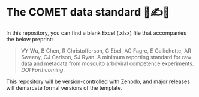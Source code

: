 # The COMET data standard 🦟✍️🔢

In this repository, you can find a blank Excel (.xlsx) file that accompanies the below preprint:


> VY Wu, B Chen, R Christofferson, G Ebel, AC Fagre, E Gallichotte, AR Sweeny, CJ Carlson, SJ Ryan. A minimum reporting standard for raw data and metadata from mosquito arboviral competence experiments. _DOI Forthcoming_.

This repository will be version-controlled with Zenodo, and major releases will demarcate formal versions of the template. 
